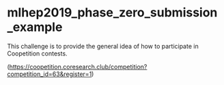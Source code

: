 # mlhep2019_phase_zero_submission_example

This challenge is to provide the general idea of how to participate in Coopetition contests.

(https://coopetition.coresearch.club/competition?competition_id=63&register=1)